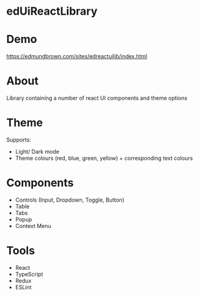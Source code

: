 # edUiReactLibrary

# Demo
https://edmundbrown.com/sites/edreactuilib/index.html
 
# About
Library containing a number of react UI components and theme options

# Theme
Supports:
- Light/ Dark mode
- Theme colours (red, blue, green, yellow) + corresponding text colours

# Components
- Controls (Input, Dropdown, Toggle, Button)
- Table
- Tabs
- Popup
- Context Menu

# Tools
- React
- TypeScript
- Redux
- ESLint